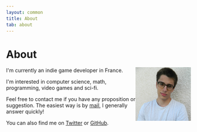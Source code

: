 ```yaml
---
layout: common
title: About
tab: about
---
```

# About

<img src="/media/img/profil_low.jpg" alt="Me" style="float:right;width:30%;">

I'm currently an indie game developer in France.

I'm interested in computer science, math, programming, video games and sci-fi.

Feel free to contact me if you have any proposition or suggestion. The easiest way is by [mail](mailto:pierre.vigier@ymail.com), I generally answer quickly!

You can also find me on [Twitter](https://twitter.com/PierreVigier) or [GitHub](https://github.com/pvigier).
